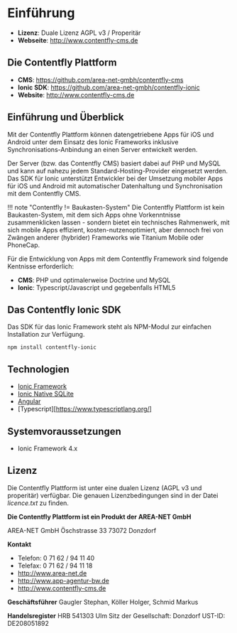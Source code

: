 # Einführung
- **Lizenz**: Duale Lizenz AGPL v3 / Properitär
- **Webseite**: <http://www.contentfly-cms.de>

## Die Contentfly Plattform

- **CMS**: <https://github.com/area-net-gmbh/contentfly-cms>
- **Ionic SDK**: <https://github.com/area-net-gmbh/contentfly-ionic>
- **Website**: <http://www.contentfly-cms.de>

## Einführung und Überblick

Mit der Contentfly Plattform können datengetriebene Apps für iOS und Android unter dem Einsatz des Ionic Frameworks inklusive Synchronisations-Anbindung an einen Server entwickelt werden.

Der Server (bzw. das Contentfly CMS) basiert dabei auf PHP und MySQL und kann auf nahezu jedem Standard-Hosting-Provider eingesetzt werden. Das SDK für Ionic unterstützt Entwickler bei der Umsetzung mobiler Apps für iOS und Android mit automatischer Datenhaltung und Synchronisation mit dem Contentfly CMS.


!!! note "Contentfly != Baukasten-System"
    Die Contentfly Plattform ist kein Baukasten-System, mit dem sich Apps ohne Vorkenntnisse zusammenklicken lassen - sondern bietet ein technisches Rahmenwerk, mit sich mobile Apps effizient, kosten-nutzenoptimiert, aber dennoch frei von Zwängen anderer (hybrider) Frameworks wie Titanium Mobile oder PhoneCap.

Für die Entwicklung von Apps mit dem Contentfly Framework sind folgende Kentnisse erforderlich:

- **CMS**: PHP und optimalerweise Doctrine und MySQL
- **Ionic**: Typescript/Javascript und gegebenfalls HTML5

## Das Contentfly Ionic SDK

Das SDK für das Ionic Framework steht als NPM-Modul zur einfachen Installation zur Verfügung.

`npm install contentfly-ionic`

##  Technologien

- [Ionic Framework](https://ionicframework.com/)
- [Ionic Native SQLite](https://ionicframework.com/docs/native/sqlite/)
- [Angular](https://angular.io/)
- [Typescript][https://www.typescriptlang.org/]

## Systemvoraussetzungen

- Ionic Framework 4.x


## Lizenz

Die Contentfly Plattform ist unter eine dualen Lizenz (AGPL v3 und properitär) verfügbar. Die genauen Lizenzbedingungen sind in der Datei _licence.txt_ zu finden.

**Die Contentfly Plattform ist ein Produkt der AREA-NET GmbH**

AREA-NET GmbH
Öschstrasse 33
73072 Donzdorf

**Kontakt**

- Telefon: 0 71 62 / 94 11 40
- Telefax: 0 71 62 / 94 11 18
- http://www.area-net.de
- http://www.app-agentur-bw.de
- http://www.contentfly-cms.de

**Geschäftsführer**
Gaugler Stephan, Köller Holger, Schmid Markus

**Handelsregister**
HRB 541303 Ulm
Sitz der Gesellschaft: Donzdorf
UST-ID: DE208051892




